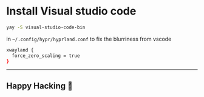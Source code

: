 # Install Visual studio code

```sh
yay -S visual-studio-code-bin
```

in `~/.config/hypr/hyprland.conf` to fix the blurriness from vscode

```sh
xwayland {
  force_zero_scaling = true
}
```

---

## Happy Hacking 🎉
